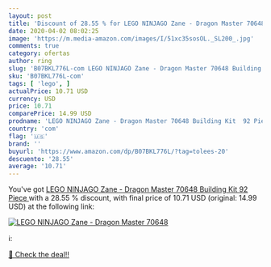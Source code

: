 ```yaml
---
layout: post
title: 'Discount of 28.55 % for LEGO NINJAGO Zane - Dragon Master 70648 '
date: 2020-04-02 08:02:25
image: 'https://m.media-amazon.com/images/I/51xc35sosOL._SL200_.jpg'
comments: true
category: ofertas
author: ring
slug: 'B07BKL776L-com LEGO NINJAGO Zane - Dragon Master 70648 Building Kit 92...'
sku: 'B07BKL776L-com'
tags: [ 'lego', ]
actualPrice: 10.71 USD
currency: USD
price: 10.71
comparePrice: 14.99 USD
prodname: 'LEGO NINJAGO Zane - Dragon Master 70648 Building Kit  92 Piece '
country: 'com'
flag: '🇺🇸'
brand: ''
buyurl: 'https://www.amazon.com/dp/B07BKL776L/?tag=tolees-20'
descuento: '28.55'
average: '10.71'
---
```


You've got [LEGO NINJAGO Zane - Dragon Master 70648 Building Kit  92 Piece ](https://www.amazon.com/dp/B07BKL776L/?tag=tolees-20) with a  28.55 % discount, with final price of 10.71 USD (original: 14.99 USD) at the following link:

[![LEGO NINJAGO Zane - Dragon Master 70648 ](https://m.media-amazon.com/images/I/51xc35sosOL._SL200_.jpg)](https://www.amazon.com/dp/B07BKL776L/?tag=tolees-20)

ℹ️:


[🛒 Check the deal!!](https://www.amazon.com/dp/B07BKL776L/?tag=tolees-20)
